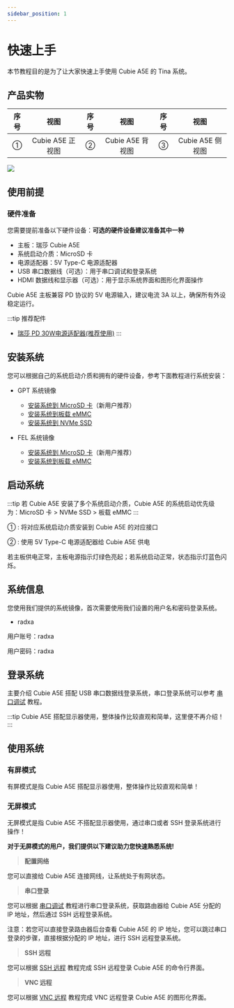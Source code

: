 ```yaml
---
sidebar_position: 1
---
```


# 快速上手

本节教程目的是为了让大家快速上手使用 Cubie A5E 的 Tina 系统。

## 产品实物

| 序号 |       视图       | 序号 |       视图       | 序号 |       视图       |
| :--: | :--------------: | :--: | :--------------: | :--: | :--------------: |
|  ①   | Cubie A5E 正视图 |  ②   | Cubie A5E 背视图 |  ③   | Cubie A5E 侧视图 |

<div style={{textAlign: 'center'}}>
   <img src="/img/cubie/a5e/cubie_a5e_view.webp" style={{width: '100%', maxWidth: '1200px'}} />
</div>

## 使用前提

### 硬件准备

您需要提前准备以下硬件设备：**可选的硬件设备建议准备其中一种**

- 主板：瑞莎 Cubie A5E
- 系统启动介质：MicroSD 卡
- 电源适配器：5V Type-C 电源适配器
- USB 串口数据线（可选）：用于串口调试和登录系统
- HDMI 数据线和显示器（可选）：用于显示系统界面和图形化界面操作

Cubie A5E 主板兼容 PD 协议的 5V 电源输入，建议电流 3A 以上，确保所有外设稳定运行。

:::tip 推荐配件

- [瑞莎 PD 30W电源适配器(推荐使用)](https://radxa.com/products/accessories/power-pd-30w)
  :::

## 安装系统

您可以根据自己的系统启动介质和拥有的硬件设备，参考下面教程进行系统安装：

- GPT 系统镜像

  - [安装系统到 MicroSD 卡](../../getting-started/install-system/microsd-system.md)（新用户推荐）
  - [安装系统到板载 eMMC](../../getting-started/install-system/emmc-system.md)
  - [安装系统到 NVMe SSD](../../getting-started/install-system/nvme-system)

- FEL 系统镜像
  - [安装系统到 MicroSD 卡](../android/install-system/microsd.md)（新用户推荐）
  - [安装系统到板载 eMMC](../android/install-system/emmc.md)

## 启动系统

:::tip
若 Cubie A5E 安装了多个系统启动介质，Cubie A5E 的系统启动优先级为：MicroSD 卡 > NVMe SSD > 板载 eMMC
:::

① : 将对应系统启动介质安装到 Cubie A5E 的对应接口

② : 使用 5V Type-C 电源适配器给 Cubie A5E 供电

若主板供电正常，主板电源指示灯绿色亮起；若系统启动正常，状态指示灯蓝色闪烁。

## 系统信息

您使用我们提供的系统镜像，首次需要使用我们设置的用户名和密码登录系统。

- radxa

用户账号：radxa

用户密码：radxa

## 登录系统

主要介绍 Cubie A5E 搭配 USB 串口数据线登录系统，串口登录系统可以参考 [串口调试](../../system-config/uart_debug) 教程。

:::tip
Cubie A5E 搭配显示器使用，整体操作比较直观和简单，这里便不再介绍！
:::

## 使用系统

### 有屏模式

有屏模式是指 Cubie A5E 搭配显示器使用，整体操作比较直观和简单！

### 无屏模式

无屏模式是指 Cubie A5E 不搭配显示器使用，通过串口或者 SSH 登录系统进行操作！

**对于无屏模式的用户，我们提供以下建议助力您快速熟悉系统!**

> **配置网络**

您可以直接给 Cubie A5E 连接网线，让系统处于有网状态。

> **串口登录**

您可以根据 [串口调试](../../system-config/uart_debug) 教程进行串口登录系统，获取路由器给 Cubie A5E 分配的 IP 地址，然后通过 SSH 远程登录系统。

注意：若您可以直接登录路由器后台查看 Cubie A5E 的 IP 地址，您可以跳过串口登录的步骤，直接根据分配的 IP 地址，进行 SSH 远程登录系统。

> **SSH 远程**

您可以根据 [SSH 远程](../../system-config/ssh_remote) 教程完成 SSH 远程登录 Cubie A5E 的命令行界面。

> **VNC 远程**

您可以根据 [VNC 远程](../../system-config/vnc_remote) 教程完成 VNC 远程登录 Cubie A5E 的图形化界面。
